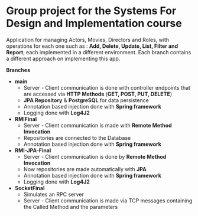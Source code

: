 # Group project for the Systems For Design and Implementation course
Application for managing Actors, Movies, Directors and Roles, with operations for each one such as : **Add, Delete, Update, List, Filter and Report**, each implemented in a different environment. Each branch contains a different approach on implementing this app.

**Branches**
- **main**
	- Server - Client communication is done with controller endpoints that are accessed via **HTTP Methods** (**GET, POST, PUT, DELETE**)
	- **JPA Repository** & **PostgreSQL** for data persistence
	- Annotation based injection done with **Spring framework**
	- Logging done with **Log4J2**
- **RMIFinal**
	- Server - Client communication is made with **Remote Method Invocation**
	- Repositories are connected to the Database
	- Annotation based injection done with **Spring framework**
- **RMI-JPA-Final**
	- Server - Client communication is done by **Remote Method Invocation**
	- Now repositories are made automatically with **JPA**
	- Annotation based injection done with **Spring framework**
	- Logging done with **Log4J2**
- **SocketFinal**
	- Simulates an RPC server
	- Server - Client communication is made via TCP messages containing the Called Method and the parameters
